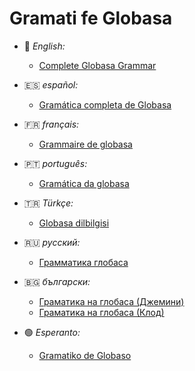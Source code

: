 # Gramati fe Globasa

- 🏴󠁧󠁢󠁥󠁮󠁧󠁿 _English:_
  - [Complete Globasa Grammar](./eng/)

- 🇪🇸 _español:_
  - [Gramática completa de Globasa](./spa/)

- 🇫🇷 _français:_
  - [Grammaire de globasa](./fr-gemini/)

- 🇵🇹 _português:_
  - [Gramática da globasa](./pt-gemini/)

- 🇹🇷 _Türkçe:_
  - [Globasa dilbilgisi](./tr-gemini/)

- 🇷🇺 _русский:_
  - [Грамматика глобаса](./ru-gemini/)

- 🇧🇬 _български:_
  - [Граматика на глобаса (Джемини)](./bg-gemini/)
  - [Граматика на глобаса (Клод)](./bg-claude/)

- 🟢 _Esperanto:_
  - [Gramatiko de Globaso](./eo-gemini/)
